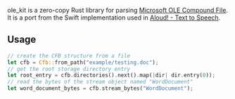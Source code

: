 ole_kit is a zero-copy Rust library for parsing [Microsoft OLE Compound File](https://docs.microsoft.com/en-us/openspecs/windows_protocols/ms-cfb/53989ce4-7b05-4f8d-829b-d08d6148375b).
It is a port from the Swift implementation used in [Aloud! - Text to Speech](https://apps.apple.com/us/app/aloud-text-to-speech-reader/id852033350).

## Usage

```rust
// create the CFB structure from a file
let cfb = Cfb::from_path("example/testing.doc");
// get the root storage directory entry
let root_entry = cfb.directories().next().map(|dir| dir.entry(0));
// read the bytes of the stream object named "WordDocument"
let word_document_bytes = cfb.stream_bytes("WordDocument");

```
